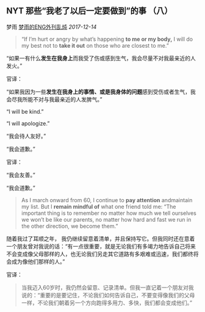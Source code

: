 ## NYT 那些“我老了以后一定要做到”的事 （八）

梦雨 [梦雨的ENG外刊乱炖](javascript:void(0);) *2017-12-14*



> “If I’m hurt or angry by what’s happening **to me or my body,** I will do my best not to **take it out** on those who are closest to me.”



“如果一有什么**发生在我身上**而我受了伤或感到生气，我会尽量不对我最亲近的人发火。”



官译：

“如果我因为一些**发生在我身上的事情、或是我身体的问题**感到受伤或者生气，我会尽我所能不对与我最亲近的人发脾气。”



“I will be kind.”

“I will apologize.”



“我会待人友好。”

“我会道歉。”



官译：

“我会友善。”

“我会道歉。”



> As I march onward from 60, I continue to **pay attention** andmaintain my list. But I **remain mindful of** what one friend told me: “The important thing is to remember no matter how much we tell ourselves we won’t be like our parents, no matter how hard and fast we run in the other direction, we become them.”



随着我过了耳顺之年， 我仍继续留意着清单，并且保持写它。但我同时还在意着一个朋友曾对我说的话：“有一点很重要，就是无论我们有多竭力地告诉自己将来不会变成像父母那样的人，也无论我们另走其它道路有多艰难或迅速，我们都终将会成为像他们那样的人。”



官译：

> 当我迈入60岁时，我仍然会留意、记录清单。但我一直记着一个朋友对我说的：“重要的是要记住，不论我们如何告诉自己，不要变得像我们的父母一样，不论我们朝着另一个方向跑得多用力、多快，我们都会变成他们。”











